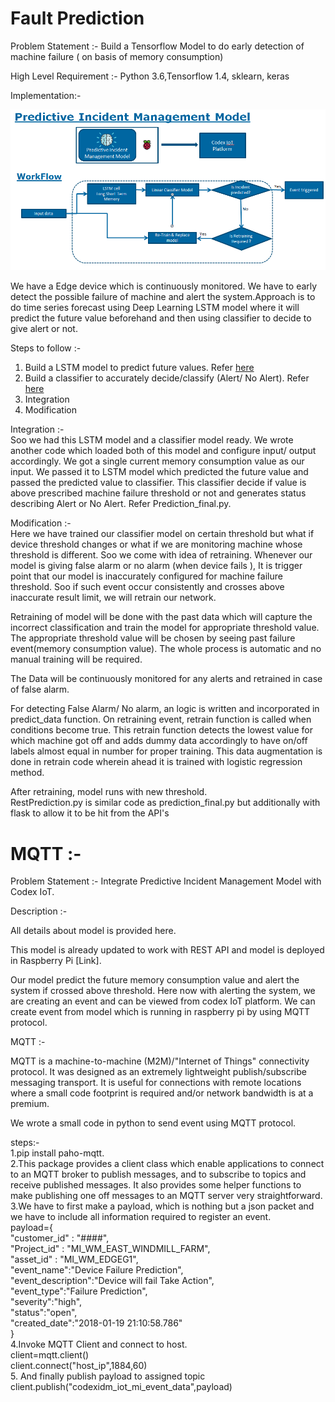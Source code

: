 # Fault Prediction
Problem Statement :- Build a Tensorflow Model to do early detection of machine failure ( on basis of memory consumption)

High Level Requirement :- Python 3.6,Tensorflow 1.4, sklearn, keras

Implementation:- 

<img src='/Fault Prediction/Image.PNG'>

We have a Edge device which is continuously monitored. We have to early detect the possible failure of machine and alert the system.Approach is to do time series forecast using Deep Learning LSTM model where it will  predict the future value beforehand and then using classifier to decide to give alert or not.

Steps to follow :-  
1. Build a LSTM model to predict future values. Refer [here](https://github.com/RonakDedhiya/Early-Warning-Fault-Detection/tree/master/Time%20Series%20Forecst-LSTM)  
2. Build a classifier to accurately decide/classify (Alert/ No Alert). Refer [here](https://github.com/RonakDedhiya/Early-Warning-Fault-Detection/tree/master/Logistic%20Classifier)  
3. Integration  
4. Modification  

Integration :-  
Soo we had this LSTM model and a classifier model ready. We wrote another code which loaded both of this model and configure input/ output accordingly. We got a single current memory consumption value as our input. We passed it to LSTM model which predicted the future value and passed the predicted value to classifier. This classifier decide if value is above prescribed machine failure threshold or not and generates status describing Alert or No Alert. Refer Prediction_final.py.

Modification :-  
Here we have trained our classifier model on certain threshold but what if device threshold changes or what if we are monitoring machine whose threshold is different. Soo we come with idea of retraining. Whenever our model is giving false alarm or no alarm (when device fails ), It is trigger point that our model is inaccurately configured for machine failure threshold. Soo if such event occur consistently and crosses above inaccurate result limit, we will retrain our network.  

Retraining of model will be done with the past data which will capture the incorrect classification and train the model for appropriate threshold value. The appropriate threshold value will be chosen by seeing past failure event(memory consumption value). The whole process is automatic and no manual training will be required.  

The Data will be continuously monitored for any alerts and retrained in case of false alarm.  

For detecting False Alarm/ No alarm, an logic is written and incorporated in predict_data function. On retraining event, retrain function is called when conditions become true. This retrain function detects the lowest value for which machine got off and adds dummy data accordingly to have on/off labels almost equal in number for proper training. This data augmentation is done in retrain code wherein ahead it is trained with logistic regression method.  

After retraining, model runs with new threshold.  
RestPrediction.py is similar code as prediction_final.py but additionally with flask to allow it to be hit from the API's


# MQTT :-

Problem Statement :- Integrate Predictive Incident Management Model with Codex IoT.

Description :- 

All details about model is provided here.

This model is already updated to work with REST API and model is deployed in Raspberry Pi [Link].

Our model predict the future memory consumption value and alert the system if crossed above threshold. Here now with alerting the system, we are creating an event and can be viewed from codex IoT platform. We can create event from model which is running in raspberry pi by using MQTT protocol.

MQTT :-

MQTT is a machine-to-machine (M2M)/"Internet of Things" connectivity protocol. It was designed as an extremely lightweight publish/subscribe messaging transport. It is useful for connections with remote locations where a small code footprint is required and/or network bandwidth is at a premium.

We wrote a small code in python to send event using MQTT protocol.

steps:-  
1.pip install paho-mqtt.  
2.This package provides a client class which enable applications to connect to an MQTT broker to publish messages, and to subscribe to topics and receive published messages. It also provides some helper functions to make publishing one off messages to an MQTT server very straightforward.  
3.We have to first make a payload, which is nothing but a json packet and we have to include all information required to register an event.  
payload={    
                  "customer_id" : "####",  
                  "Project_id" : "MI_WM_EAST_WINDMILL_FARM",  
                   "asset_id" : "MI_WM_EDGEG1",  
                   "event_name":"Device Failure Prediction",  
                   "event_description":"Device will fail Take Action",  
                   "event_type":"Failure Prediction",  
                   "severity":"high",  
                   "status":"open",  
                    "created_date":"2018-01-19 21:10:58.786"  
                }  
4.Invoke MQTT Client and connect to host.  
client=mqtt.client()  
client.connect("host_ip",1884,60)  
5. And finally publish payload to assigned topic  
client.publish("codexidm_iot_mi_event_data",payload)  
  
